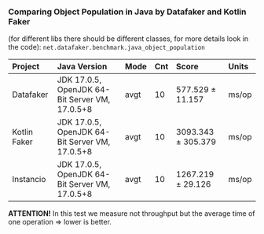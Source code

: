 ### Comparing Object Population in Java by Datafaker and Kotlin Faker

(for different libs there should be different classes, for more details look in the code):
`net.datafaker.benchmark.java_object_population`

| Project      | Java Version                                        | Mode | Cnt | Score                   | Units |
|:-------------|:----------------------------------------------------|:-----|:----|:------------------------|:------|
| Datafaker    | JDK 17.0.5, OpenJDK 64-Bit Server VM, 17.0.5+8      | avgt | 10  | 577.529 ± 11.157        | ms/op |
| Kotlin Faker | JDK 17.0.5, OpenJDK 64-Bit Server VM, 17.0.5+8      | avgt | 10  | 3093.343 ± 305.379      | ms/op |
| Instancio    | JDK 17.0.5, OpenJDK 64-Bit Server VM, 17.0.5+8      | avgt | 10  | 1267.219 ± 29.126       | ms/op |

**ATTENTION!** In this test we measure not throughput but the average time of one operation => lower is better.
